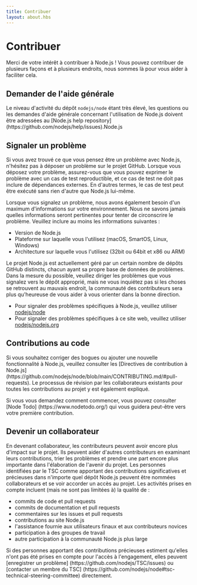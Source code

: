 ```yaml
---
title: Contribuer
layout: about.hbs
---
```


# Contribuer

Merci de votre intérêt à contribuer à Node.js ! Vous pouvez contribuer de plusieurs façons et à plusieurs endroits, nous sommes là pour vous aider à faciliter cela.

## Demander de l'aide générale

Le niveau d'activité du dépôt `nodejs/node` étant très élevé, les questions ou les demandes d'aide générale concernant l'utilisation de Node.js doivent être adressées au [Node.js help repository] (https\://github.com/nodejs/help/issues).Node.js

## Signaler un problème

Si vous avez trouvé ce que vous pensez être un problème avec Node.js, n'hésitez pas à déposer un problème sur le projet GitHub. Lorsque vous déposez votre problème, assurez-vous que vous pouvez exprimer le problème avec un cas de test reproductible, et ce cas de test ne doit pas inclure de dépendances externes. En d'autres termes, le cas de test peut être exécuté sans rien d'autre que Node.js lui-même.

Lorsque vous signalez un problème, nous avons également besoin d'un maximum d'informations sur votre environnement. Nous ne savons jamais quelles informations seront pertinentes pour tenter de circonscrire le problème. Veuillez inclure au moins les informations suivantes :

- Version de Node.js
- Plateforme sur laquelle vous l'utilisez (macOS, SmartOS, Linux, Windows)
- Architecture sur laquelle vous l'utilisez (32bit ou 64bit et x86 ou ARM)

Le projet Node.js est actuellement géré par un certain nombre de dépôts GitHub distincts, chacun ayant sa propre base de données de problèmes. Dans la mesure du possible, veuillez diriger les problèmes que vous signalez vers le dépôt approprié, mais ne vous inquiétez pas si les choses se retrouvent au mauvais endroit, la communauté des contributeurs sera plus qu'heureuse de vous aider à vous orienter dans la bonne direction.

- Pour signaler des problèmes spécifiques à Node.js, veuillez utiliser [nodejs/node](https://github.com/nodejs/node)
- Pour signaler des problèmes spécifiques à ce site web, veuillez utiliser [nodejs/nodejs.org](https://github.com/nodejs/nodejs.org/issues)

## Contributions au code

Si vous souhaitez corriger des bogues ou ajouter une nouvelle fonctionnalité à Node.js, veuillez consulter les [Directives de contribution à Node.js] (https\://github.com/nodejs/node/blob/main/CONTRIBUTING.md/#pull-requests). Le processus de révision par les collaborateurs existants pour toutes les contributions au projet y est également expliqué.

Si vous vous demandez comment commencer, vous pouvez consulter [Node Todo] (https\://www\.nodetodo.org/) qui vous guidera peut-être vers votre première contribution.

## Devenir un collaborateur

En devenant collaborateur, les contributeurs peuvent avoir encore plus d'impact sur le projet. Ils peuvent aider d'autres contributeurs en examinant leurs contributions, trier les problèmes et prendre une part encore plus importante dans l'élaboration de l'avenir du projet. Les personnes identifiées par le TSC comme apportant des contributions significatives et précieuses dans n'importe quel dépôt Node.js peuvent être nommées collaborateurs et se voir accorder un accès au projet. Les activités prises en compte incluent (mais ne sont pas limitées à) la qualité de :

- commits de code et pull requests
- commits de documentation et pull requests
- commentaires sur les issues et pull requests
- contributions au site Node.js
- l'assistance fournie aux utilisateurs finaux et aux contributeurs novices
- participation à des groupes de travail
- autre participation à la communauté Node.js plus large

Si des personnes apportant des contributions précieuses estiment qu'elles n'ont pas été prises en compte pour l'accès à l'engagement, elles peuvent [enregistrer un problème] (https\://github.com/nodejs/TSC/issues) ou [contacter un membre du TSC] (https\://github.com/nodejs/node#tsc-technical-steering-committee) directement.
